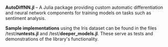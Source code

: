 **AutoDiffNN.jl** – A Julia package providing custom automatic differentiation and neural network components for training models on tasks such as sentiment analysis.

**Sample implementations** using the Iris dataset can be found in the files /test/**runtests.jl** and /test/**deeper_models.jl**. These serve as tests and demonstrations of the library's functionality.

